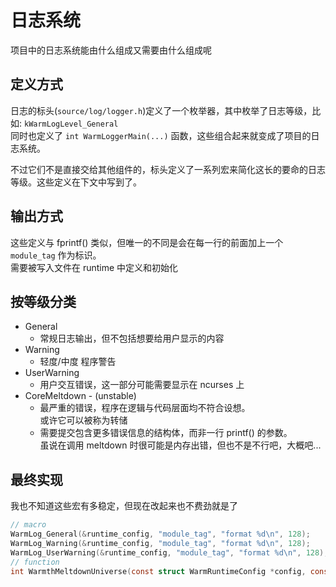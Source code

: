 # 日志系统

项目中的日志系统能由什么组成又需要由什么组成呢

## 定义方式

日志的标头(`source/log/logger.h`)定义了一个枚举器，其中枚举了日志等级，比如: `kWarmLogLevel_General`\
同时也定义了 `int WarmLoggerMain(...)` 函数，这些组合起来就变成了项目的日志系统。

不过它们不是直接交给其他组件的，标头定义了一系列宏来简化这长的要命的日志等级。这些定义在下文中写到了。

## 输出方式

这些定义与 fprintf() 类似，但唯一的不同是会在每一行的前面加上一个 `module_tag` 作为标识。\
需要被写入文件在 runtime 中定义和初始化

## 按等级分类

- General
  - 常规日志输出，但不包括想要给用户显示的内容
- Warning
  - 轻度/中度 程序警告
- UserWarning
  - 用户交互错误，这一部分可能需要显示在 ncurses 上
- CoreMeltdown - (unstable)
  - 最严重的错误，程序在逻辑与代码层面均不符合设想。\
    或许它可以被称为转储
  - 需要提交包含更多错误信息的结构体，而非一行 printf() 的参数。\
    虽说在调用 meltdown 时很可能是内存出错，但也不是不行吧，大概吧...

## 最终实现

我也不知道这些宏有多稳定，但现在改起来也不费劲就是了

```c
// macro
WarmLog_General(&runtime_config, "module_tag", "format %d\n", 128);
WarmLog_Warning(&runtime_config, "module_tag", "format %d\n", 128);
WarmLog_UserWarning(&runtime_config, "module_tag", "format %d\n", 128);
// function
int WarmthMeltdownUniverse(const struct WarmRuntimeConfig *config, const struct WarmMeltdownDumpData *dump_data);
```
